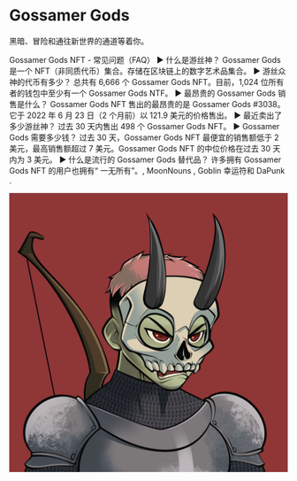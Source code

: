 # Gossamer Gods

黑暗、冒险和通往新世界的通道等着你。

Gossamer Gods NFT - 常见问题（FAQ）
▶ 什么是游丝神？
Gossamer Gods 是一个 NFT（非同质代币）集合。存储在区块链上的数字艺术品集合。
▶ 游丝众神的代币有多少？
总共有 6,666 个 Gossamer Gods NFT。目前，1,024 位所有者的钱包中至少有一个 Gossamer Gods NTF。
▶ 最昂贵的 Gossamer Gods 销售是什么？
Gossamer Gods NFT 售出的最昂贵的是 Gossamer Gods #3038。它于 2022 年 6 月 23 日（2 个月前）以 121.9 美元的价格售出。
▶ 最近卖出了多少游丝神？
过去 30 天内售出 498 个 Gossamer Gods NFT。
▶ Gossamer Gods 需要多少钱？
过去 30 天，Gossamer Gods NFT 最便宜的销售额低于 2 美元，最高销售额超过 7 美元。Gossamer Gods NFT 的中位价格在过去 30 天内为 3 美元。
▶ 什么是流行的 Gossamer Gods 替代品？
许多拥有 Gossamer Gods NFT 的用户也拥有“ 一无所有”。, MoonNouns , Goblin 幸运符和 DaPunk .

![nft](unnamed.png)
